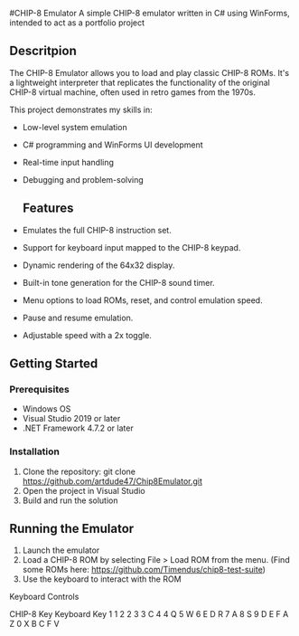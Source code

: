 #CHIP-8 Emulator
A simple CHIP-8 emulator written in C# using WinForms, intended to act as a portfolio project

## Descritpion

The CHIP-8 Emulator allows you to load and play classic CHIP-8 ROMs. It's a lightweight interpreter that replicates the functionality of the original CHIP-8 virtual machine, often used in retro games from the 1970s.

This project demonstrates my skills in:
- Low-level system emulation
- C# programming and WinForms UI development
- Real-time input handling
- Debugging and problem-solving

  ## Features

- Emulates the full CHIP-8 instruction set.
- Support for keyboard input mapped to the CHIP-8 keypad.
- Dynamic rendering of the 64x32 display.
- Built-in tone generation for the CHIP-8 sound timer.
- Menu options to load ROMs, reset, and control emulation speed.
- Pause and resume emulation.
- Adjustable speed with a 2x toggle.

## Getting Started

### Prerequisites

- Windows OS
- Visual Studio 2019 or later
- .NET Framework 4.7.2 or later

### Installation

1. Clone the repository: git clone https://github.com/artdude47/Chip8Emulator.git
2. Open the project in Visual Studio
3. Build and run the solution

## Running the Emulator
1. Launch the emulator
2. Load a CHIP-8 ROM by selecting File > Load ROM from the menu. (Find some ROMs here: https://github.com/Timendus/chip8-test-suite)
3. Use the keyboard to interact with the ROM

Keyboard Controls

CHIP-8 Key	Keyboard Key
1	           1
2	           2
3            3
C	           4
4	           Q
5	           W
6            E
D	           R
7	           A
8	           S
9	           D
E	           F
A	           Z
0	           X
B	           C
F	           V
